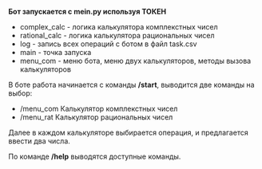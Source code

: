 **Бот запускается с mein.py используя ТОКЕН**
* complex_calc - логика калькулятора комплекстных чисел
* rational_calc - логика калькулятора рациональных чисел
* log - запись всех операций с ботом в файл task.csv
* main - точка запуска 
* menu_com - меню бота, меню двух калькуляторов, методы вызова калькуляторов

В боте работа начинается с команды **/start**, выводится две команды на выбор:  
- /menu_com Калькулятор комплекстных чисел
- /menu_rat Калькулятор рациональных чисел

Далее в каждом калькуляторе выбирается операция, и предлагается ввести два числа.

По команде **/help** выводятся доступные команды.